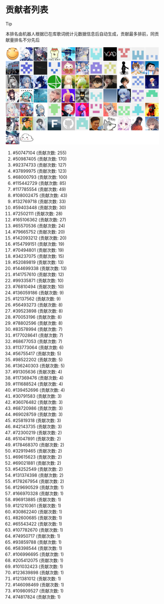 # 贡献者列表

> [!TIP]
> 本排名由机器人根据已在库歌词统计元数据信息后自动生成，贡献最多排前，同贡献量排名不分先后

![贡献者头像画廊](./CONTRIBUTORS.svg)

1. #50747104 (贡献次数: 255)
2. #50987405 (贡献次数: 170)
3. #92374733 (贡献次数: 127)
4. #37899975 (贡献次数: 123)
5. #68000793 (贡献次数: 100)
6. #115442729 (贡献次数: 85)
7. #117785554 (贡献次数: 49)
8. #108002475 (贡献次数: 43)
9. #132769718 (贡献次数: 33)
10. #59403448 (贡献次数: 30)
11. #72502111 (贡献次数: 28)
12. #165106362 (贡献次数: 27)
13. #65570536 (贡献次数: 24)
14. #79665752 (贡献次数: 20)
15. #142093212 (贡献次数: 20)
16. #154799151 (贡献次数: 19)
17. #70494801 (贡献次数: 19)
18. #34237075 (贡献次数: 15)
19. #52089819 (贡献次数: 13)
20. #144699338 (贡献次数: 13)
21. #141757610 (贡献次数: 12)
22. #99335871 (贡献次数: 10)
23. #76810494 (贡献次数: 10)
24. #136059186 (贡献次数: 9)
25. #12137562 (贡献次数: 9)
26. #56493273 (贡献次数: 8)
27. #39523898 (贡献次数: 8)
28. #70053196 (贡献次数: 8)
29. #78802596 (贡献次数: 8)
30. #83578994 (贡献次数: 7)
31. #177028641 (贡献次数: 7)
32. #68677053 (贡献次数: 7)
33. #113773064 (贡献次数: 6)
34. #56755417 (贡献次数: 5)
35. #98522202 (贡献次数: 5)
36. #136240303 (贡献次数: 5)
37. #91305636 (贡献次数: 4)
38. #117369476 (贡献次数: 4)
39. #111688524 (贡献次数: 4)
40. #139452696 (贡献次数: 4)
41. #30791583 (贡献次数: 3)
42. #36076482 (贡献次数: 3)
43. #68720986 (贡献次数: 3)
44. #69028759 (贡献次数: 3)
45. #25819318 (贡献次数: 3)
46. #42143735 (贡献次数: 3)
47. #72300219 (贡献次数: 2)
48. #51047891 (贡献次数: 2)
49. #178468370 (贡献次数: 2)
50. #32919465 (贡献次数: 2)
51. #69615623 (贡献次数: 2)
52. #69021881 (贡献次数: 2)
53. #54252549 (贡献次数: 2)
54. #131374398 (贡献次数: 2)
55. #178267954 (贡献次数: 2)
56. #129690529 (贡献次数: 1)
57. #166970328 (贡献次数: 1)
58. #96913885 (贡献次数: 1)
59. #121210361 (贡献次数: 1)
60. #30862240 (贡献次数: 1)
61. #82600685 (贡献次数: 1)
62. #65543422 (贡献次数: 1)
63. #107782670 (贡献次数: 1)
64. #74950717 (贡献次数: 1)
65. #93859788 (贡献次数: 1)
66. #58398544 (贡献次数: 1)
67. #106996695 (贡献次数: 1)
68. #205412075 (贡献次数: 1)
69. #101032423 (贡献次数: 1)
70. #123639898 (贡献次数: 1)
71. #121381012 (贡献次数: 1)
72. #146098469 (贡献次数: 1)
73. #109809527 (贡献次数: 1)
74. #74817824 (贡献次数: 1)
